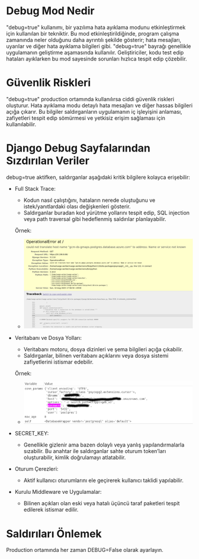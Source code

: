 # Debug Mod Nedir
"debug=true" kullanımı, bir yazılıma hata ayıklama modunu etkinleştirmek için kullanılan bir tekniktir. Bu mod etkinleştirildiğinde, program çalışma zamanında neler olduğunu daha ayrıntılı şekilde gösterir; hata mesajları, uyarılar ve diğer hata ayıklama bilgileri gibi. "debug=true" bayrağı genellikle uygulamanın geliştirme aşamasında kullanılır. Geliştiriciler, kodu test edip hataları ayıklarken bu mod sayesinde sorunları hızlıca tespit edip çözebilir.

# Güvenlik Riskleri
"debug=true" production ortamında kullanılırsa ciddi güvenlik riskleri oluşturur. Hata ayıklama modu detaylı hata mesajları ve diğer hassas bilgileri açığa çıkarır. Bu bilgiler saldırganların uygulamanın iç işleyişini anlaması, zafiyetleri tespit edip sömürmesi ve yetkisiz erişim sağlaması için kullanılabilir. 

# Django Debug Sayfalarından Sızdırılan Veriler
debug=true aktifken, saldırganlar aşağıdaki kritik bilgilere kolayca erişebilir:
- Full Stack Trace:

    - Kodun nasıl çalıştığını, hataların nerede oluştuğunu ve istek/yanıtlardaki olası değişkenleri gösterir.
    - Saldırganlar buradan kod yürütme yollarını tespit edip, SQL injection veya path traversal gibi hedeflenmiş saldırılar planlayabilir.

    Örnek:
    - ![alt text](resim-1.png)

- Veritabanı ve Dosya Yolları:

    - Veritabanı motoru, dosya dizinleri ve şema bilgileri açığa çıkabilir.
    - Saldırganlar, bilinen veritabanı açıklarını veya dosya sistemi zafiyetlerini istismar edebilir.

    Örnek:
    - ![alt text](resim-2.png)

- SECRET_KEY:

    - Genellikle gizlenir ama bazen dolaylı veya yanlış yapılandırmalarla sızabilir. Bu anahtar ile saldırganlar sahte oturum token’ları oluşturabilir, kimlik doğrulamayı atlatabilir.

- Oturum Çerezleri:

    - Aktif kullanıcı oturumlarını ele geçirerek kullanıcı taklidi yapılabilir.

- Kurulu Middleware ve Uygulamalar:

    - Bilinen açıkları olan eski veya hatalı üçüncü taraf paketleri tespit edilerek istismar edilir.

# Saldırıları Önlemek
Production ortamında her zaman DEBUG=False olarak ayarlayın.